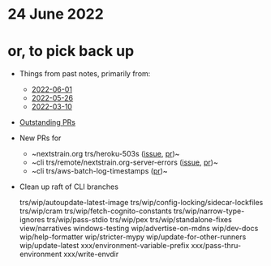 # 24 June 2022
# or, to pick back up

- Things from past notes, primarily from:
  - [2022-06-01](2022-06-01.md)
  - [2022-05-26](2022-05-26.md)
  - [2022-03-10](2022-03-10.md)

- [Outstanding PRs](https://github.com/pulls?q=is%3Aopen+is%3Apr+archived%3Afalse+org%3Anextstrain+sort%3Aupdated-desc+author%3Atsibley)

- New PRs for
  - ~nextstrain.org trs/heroku-503s ([issue](https://github.com/nextstrain/nextstrain.org/issues/564), [pr](https://github.com/nextstrain/nextstrain.org/pull/565))~
  - ~cli trs/remote/nextstrain.org-server-errors ([issue](https://github.com/nextstrain/cli/issues/189), [pr](https://github.com/nextstrain/cli/pull/190))~
  - ~cli trs/aws-batch-log-timestamps ([pr](https://github.com/nextstrain/cli/pull/191))~


- Clean up raft of CLI branches

    trs/wip/autoupdate-latest-image
    trs/wip/config-locking/sidecar-lockfiles
    trs/wip/cram
    trs/wip/fetch-cognito-constants
    trs/wip/narrow-type-ignores
    trs/wip/pass-stdio
    trs/wip/pex
    trs/wip/standalone-fixes
    view/narratives
    windows-testing
    wip/advertise-on-mdns
    wip/dev-docs
    wip/help-formatter
    wip/stricter-mypy
    wip/update-for-other-runners
    wip/update-latest
    xxx/environment-variable-prefix
    xxx/pass-thru-environment
    xxx/write-envdir
